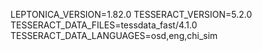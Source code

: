 LEPTONICA_VERSION=1.82.0
TESSERACT_VERSION=5.2.0
TESSERACT_DATA_FILES=tessdata_fast/4.1.0
TESSERACT_DATA_LANGUAGES=osd,eng,chi_sim
